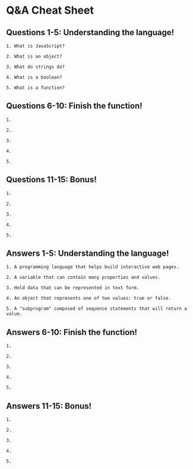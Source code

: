 # Q&A Cheat Sheet

## Questions 1-5: Understanding the language!
```
1. What is JavaScript?

2. What is an object?

3. What do strings do?

4. What is a boolean?

5. What is a function?
```
## Questions 6-10: Finish the function!
```
1. 

2.

3.

4.

5.
```
## Questions 11-15: Bonus!
```
1. 

2.

3.

4.

5.
```
## Answers 1-5: Understanding the language!
```
1. A programming language that helps build interactive web pages.

2. A variable that can contain many properties and values.

3. Hold data that can be represented in text form.

4. An object that represents one of two values: true or false.

5. A "subprogram" composed of sequence statements that will return a value.
```
## Answers 6-10: Finish the function!
```
1. 

2.

3.

4.

5.
```
## Answers 11-15: Bonus!
```
1. 

2.

3.

4.

5.
```